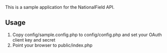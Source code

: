 This is a sample application for the NationalField API.

## Usage
1. Copy config/sample.config.php to config/config.php and set your OAuth client key and secret
2. Point your browser to public/index.php